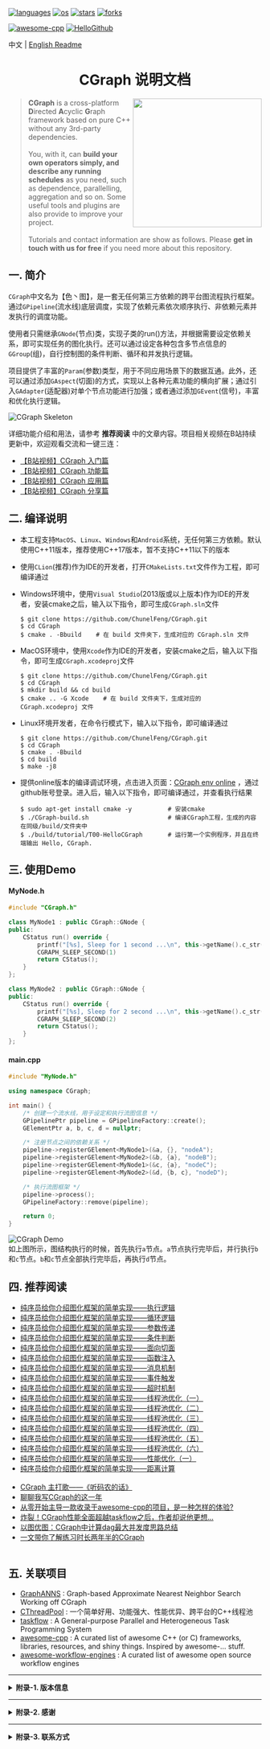 <p align="left">
  <a href="https://github.com/ChunelFeng/CGraph"><img src="https://badgen.net/badge/langs/C++/cyan?list=1" alt="languages"></a>
  <a href="https://github.com/ChunelFeng/CGraph"><img src="https://badgen.net/badge/os/MacOS,Linux,Windows/cyan?list=1" alt="os"></a>
  <a href="https://github.com/ChunelFeng/CGraph/stargazers"><img src="https://badgen.net/github/stars/ChunelFeng/CGraph?color=cyan" alt="stars"></a>
  <a href="https://github.com/ChunelFeng/CGraph/network/members"><img src="https://badgen.net/github/forks/ChunelFeng/CGraph?color=cyan" alt="forks"></a>
</p>

[![awesome-cpp](https://badgen.net/badge/icon/awesome-cpp/purple?icon=awesome&label&color)](https://github.com/fffaraz/awesome-cpp)
[![HelloGithub](https://badgen.net/badge/icon/HelloGithub/purple?icon=awesome&label&color)](https://github.com/521xueweihan/HelloGitHub/blob/master/content/HelloGitHub70.md)

中文 | [English Readme](README_en.md)

<h1 align="center">
  CGraph 说明文档
</h1>

<img align="right" src="https://github.com/ChunelFeng/CGraph/blob/main/doc/image/CGraph%20Author.jpg" width="256px">

><b>CGraph</b> is a cross-platform <b>D</b>irected <b>A</b>cyclic <b>G</b>raph framework based on pure C++ without any 3rd-party dependencies.</br></br>
>You, with it, can <b>build your own operators simply, and describe any running schedules</b> as you need, such as dependence, parallelling, aggregation and so on. Some useful tools and plugins are also provide to improve your project.</br></br>
>Tutorials and contact information are show as follows. Please <b>get in touch with us for free</b> if you need more about this repository.

## 一. 简介

`CGraph`中文名为【色丶图】，是一套无任何第三方依赖的跨平台图流程执行框架。通过`GPipeline`(流水线)底层调度，实现了依赖元素依次顺序执行、非依赖元素并发执行的调度功能。

使用者只需继承`GNode`(节点)类，实现子类的run()方法，并根据需要设定依赖关系，即可实现任务的图化执行。还可以通过设定各种包含多节点信息的`GGroup`(组)，自行控制图的条件判断、循环和并发执行逻辑。

项目提供了丰富的`Param`(参数)类型，用于不同应用场景下的数据互通。此外，还可以通过添加`GAspect`(切面)的方式，实现以上各种元素功能的横向扩展；通过引入`GAdapter`(适配器)对单个节点功能进行加强；或者通过添加`GEvent`(信号)，丰富和优化执行逻辑。

![CGraph Skeleton](https://github.com/ChunelFeng/CGraph/blob/main/doc/image/CGraph%20Skeleton.jpg)
<br>

详细功能介绍和用法，请参考 **推荐阅读** 中的文章内容。项目相关视频在B站持续更新中，欢迎观看交流和一键三连：<br>
* [【B站视频】CGraph 入门篇](https://www.bilibili.com/video/BV1mk4y1v7XJ) <br>
* [【B站视频】CGraph 功能篇](https://www.bilibili.com/video/BV1CN411w7XB) <br>
* [【B站视频】CGraph 应用篇](https://www.bilibili.com/video/BV1B84y1D7Hs) <br>
* [【B站视频】CGraph 分享篇](https://www.bilibili.com/video/BV1dh4y1i78u) <br>

## 二. 编译说明
* 本工程支持`MacOS`、`Linux`、`Windows`和`Android`系统，无任何第三方依赖。默认使用C++11版本，推荐使用C++17版本，暂不支持C++11以下的版本

* 使用`CLion`(推荐)作为IDE的开发者，打开`CMakeLists.txt`文件作为工程，即可编译通过

* Windows环境中，使用`Visual Studio`(2013版或以上版本)作为IDE的开发者，安装cmake之后，输入以下指令，即可生成`CGraph.sln`文件
  ```shell
  $ git clone https://github.com/ChunelFeng/CGraph.git
  $ cd CGraph
  $ cmake . -Bbuild    # 在 build 文件夹下，生成对应的 CGraph.sln 文件
  ```

* MacOS环境中，使用`Xcode`作为IDE的开发者，安装cmake之后，输入以下指令，即可生成`CGraph.xcodeproj`文件
  ```shell
  $ git clone https://github.com/ChunelFeng/CGraph.git
  $ cd CGraph
  $ mkdir build && cd build
  $ cmake .. -G Xcode    # 在 build 文件夹下，生成对应的 CGraph.xcodeproj 文件
  ```

* Linux环境开发者，在命令行模式下，输入以下指令，即可编译通过
  ```shell
  $ git clone https://github.com/ChunelFeng/CGraph.git
  $ cd CGraph
  $ cmake . -Bbuild
  $ cd build
  $ make -j8
  ```

* 提供online版本的编译调试环境，点击进入页面：[CGraph env online](https://gitpod.io/#/github.com/ChunelFeng/CGraph) ，通过github账号登录。进入后，输入以下指令，即可编译通过，并查看执行结果
  ```shell
  $ sudo apt-get install cmake -y          # 安装cmake
  $ ./CGraph-build.sh                      # 编译CGraph工程，生成的内容在同级/build/文件夹中
  $ ./build/tutorial/T00-HelloCGraph       # 运行第一个实例程序，并且在终端输出 Hello, CGraph.
  ```

## 三. 使用Demo

#### MyNode.h
```cpp
#include "CGraph.h"

class MyNode1 : public CGraph::GNode {
public:
    CStatus run() override {
        printf("[%s], Sleep for 1 second ...\n", this->getName().c_str());
        CGRAPH_SLEEP_SECOND(1)
        return CStatus();
    }
};

class MyNode2 : public CGraph::GNode {
public:
    CStatus run() override {
        printf("[%s], Sleep for 2 second ...\n", this->getName().c_str());
        CGRAPH_SLEEP_SECOND(2)
        return CStatus();
    }
};
```

#### main.cpp
```cpp
#include "MyNode.h"

using namespace CGraph;

int main() {
    /* 创建一个流水线，用于设定和执行流图信息 */
    GPipelinePtr pipeline = GPipelineFactory::create();
    GElementPtr a, b, c, d = nullptr;

    /* 注册节点之间的依赖关系 */
    pipeline->registerGElement<MyNode1>(&a, {}, "nodeA");
    pipeline->registerGElement<MyNode2>(&b, {a}, "nodeB");
    pipeline->registerGElement<MyNode1>(&c, {a}, "nodeC");
    pipeline->registerGElement<MyNode2>(&d, {b, c}, "nodeD");

    /* 执行流图框架 */
    pipeline->process();
    GPipelineFactory::remove(pipeline);

    return 0;
}
```

![CGraph Demo](https://github.com/ChunelFeng/CGraph/blob/main/doc/image/CGraph%20Demo.jpg)
<br>
如上图所示，图结构执行的时候，首先执行`a`节点。`a`节点执行完毕后，并行执行`b`和`c`节点。`b`和`c`节点全部执行完毕后，再执行`d`节点。

## 四. 推荐阅读

* [纯序员给你介绍图化框架的简单实现——执行逻辑](http://www.chunel.cn/archives/cgraph-run-introduce)
* [纯序员给你介绍图化框架的简单实现——循环逻辑](http://www.chunel.cn/archives/cgraph-loop-introduce)
* [纯序员给你介绍图化框架的简单实现——参数传递](http://www.chunel.cn/archives/cgraph-param-introduce)
* [纯序员给你介绍图化框架的简单实现——条件判断](http://www.chunel.cn/archives/cgraph-condition-introduce)
* [纯序员给你介绍图化框架的简单实现——面向切面](http://www.chunel.cn/archives/cgraph-aspect-introduce)
* [纯序员给你介绍图化框架的简单实现——函数注入](http://www.chunel.cn/archives/cgraph-function-introduce)
* [纯序员给你介绍图化框架的简单实现——消息机制](http://www.chunel.cn/archives/cgraph-message-introduce)
* [纯序员给你介绍图化框架的简单实现——事件触发](http://www.chunel.cn/archives/cgraph-event-introduce)
* [纯序员给你介绍图化框架的简单实现——超时机制](http://www.chunel.cn/archives/cgraph-timeout-introduce)
* [纯序员给你介绍图化框架的简单实现——线程池优化（一）](http://www.chunel.cn/archives/cgraph-threadpool-1-introduce)
* [纯序员给你介绍图化框架的简单实现——线程池优化（二）](http://www.chunel.cn/archives/cgraph-threadpool-2-introduce)
* [纯序员给你介绍图化框架的简单实现——线程池优化（三）](http://www.chunel.cn/archives/cgraph-threadpool-3-introduce)
* [纯序员给你介绍图化框架的简单实现——线程池优化（四）](http://www.chunel.cn/archives/cgraph-threadpool-4-introduce)
* [纯序员给你介绍图化框架的简单实现——线程池优化（五）](http://www.chunel.cn/archives/cgraph-threadpool-5-introduce)
* [纯序员给你介绍图化框架的简单实现——线程池优化（六）](http://www.chunel.cn/archives/cgraph-threadpool-6-introduce)
* [纯序员给你介绍图化框架的简单实现——性能优化（一）](http://www.chunel.cn/archives/cgraph-performance-1)
* [纯序员给你介绍图化框架的简单实现——距离计算](http://www.chunel.cn/archives/cgraph-distance-introduce)
  <br><br>
* [CGraph 主打歌——《听码农的话》](http://www.chunel.cn/archives/listen-to-coder)
* [聊聊我写CGraph的这一年](http://www.chunel.cn/archives/cgraph-anniversary-introduce)
* [从零开始主导一款收录于awesome-cpp的项目，是一种怎样的体验?](http://www.chunel.cn/archives/cgraph-awesome-cpp)
* [炸裂！CGraph性能全面超越taskflow之后，作者却说他更想...](http://www.chunel.cn/archives/cgraph-compare-taskflow-v1)
* [以图优图：CGraph中计算dag最大并发度思路总结](http://www.chunel.cn/archives/cgraph-max-para-size)
* [一文带你了解练习时长两年半的CGraph](http://www.chunel.cn/archives/cgraph-kunanniversary-introduce)
  <br><br>

## 五. 关联项目

* [GraphANNS](https://github.com/whenever5225/GraphANNS) : Graph-based Approximate Nearest Neighbor Search Working off CGraph
* [CThreadPool](https://github.com/ChunelFeng/CThreadPool) : 一个简单好用、功能强大、性能优异、跨平台的C++线程池
* [taskflow](https://github.com/taskflow/taskflow) : A General-purpose Parallel and Heterogeneous Task Programming System
* [awesome-cpp](https://github.com/fffaraz/awesome-cpp) : A curated list of awesome C++ (or C) frameworks, libraries, resources, and shiny things. Inspired by awesome-... stuff.
* [awesome-workflow-engines](https://github.com/meirwah/awesome-workflow-engines) : A curated list of awesome open source workflow engines

------------
<details>
<summary><b>附录-1. 版本信息</b></summary>

[2021.05.04 - v1.0.0 - Chunel]
* 提供图化执行功能，支持非依赖节点并行计算

[2021.05.09 - v1.1.0 - Chunel]
* 优化图执行过程中的并发度

[2021.05.18 - v1.1.1 - Chunel]
* 添加节点`name`和`session`信息

[2021.05.23 - v1.2.0 - Chunel]
* 提供单节点循环执行功能

[2021.05.29 - v1.3.0 - Chunel]
* 提供`cluster`（簇）和`region`（区域）划分和循环执行功能
* 提供`tutorial`内容，包含多种使用样例

[2021.06.14 - v1.4.0 - Chunel]
* 提供`param`（参数）传递机制
* 提供`group`（组）功能，多节点模块统一继承自`group`模块
* 添加对Linux系统的的支持

[2021.06.20 - v1.4.1 - Chunel]
* 提供`condition`（条件）功能
* 添加对Windows系统的支持

[2021.06.24 - v1.5.0 - Chunel]
* 提供`pipeline`工厂创建方法
* 更新`tutorial`内容

[2021.07.07 - v1.5.1 - Chunel]
* 优化线程池功能。实现任务盗取机制

[2021.07.11 - v1.5.2 - Chunel]
* 优化线程池功能。实现线程数量自动调节机制

[2021.07.31 - v1.5.3 - Chunel]
* 优化线程池功能。实现任务批量获取功能，优化任务盗取机制

[2021.08.29 - v1.6.0 - Chunel]
* 提供多`pipeline`功能，优化底层逻辑
* 更新`tutorial`内容

[2021.09.19 - v1.6.1 - Chunel]
* 提供`Lru`算子、`Trie`算子和模板节点功能，优化底层逻辑
* 更新`tutorial`内容

[2021.09.29 - v1.7.0 - Chunel]
* 提供`aspect`(切面)功能，用于横向扩展`node`或`group`功能
* 更新`tutorial`内容

[2021.10.07 - v1.7.1 - Chunel]
* 优化`aspect`(切面)实现逻辑，提供切面参数功能，提供批量添加切面功能
* 更新`tutorial`内容

[2021.11.01 - v1.8.0 - Chunel]
* 提供`adapter`(适配器)功能，提供`singleton`适配器功能
* 优化`pipeline`执行逻辑
* 更新`tutorial`内容

[2021.12.18 - v1.8.1 - Chunel]
* 优化了返回值`CStatus`信息

[2022.01.02 - v1.8.2 - Chunel]
* 提供节点执行超时自动退出功能，提供`task group`(任务组)功能
* 提供线程池配置参数设置方法

[2022.01.23 - v1.8.3 - Chunel]
* 提供`function`适配器，实现函数式编程功能
* 提供线程优先级调度功能，提供线程绑定cpu执行功能
* 更新`tutorial`内容

[2022.01.31 - v1.8.4 - Chunel]
* 提供`node`(节点)异步执行的功能

[2022.02.03 - v1.8.5 - Chunel]
* 提供`daemon`(守护)功能，用于定时执行非流图中任务
* 更新`tutorial`内容

[2022.04.03 - v1.8.6 - Chunel]
* 提供`DistanceCalculator`算子，用于实现任意数据类型、任意距离类型的计算
* 更新`tutorial`内容

[2022.04.05 - v2.0.0 - Chunel]
* 提供`domain`(领域)功能，提供`Ann`领域抽象模型，开始支持个别专业方向
* 提供hold执行机制
* 更新`tutorial`内容

[2022.05.01 - v2.0.1 - Chunel]
* 优化`pipeline`注册机制，支持init方法自定义顺序执行
* 提供一键编译脚本

[2022.05.29 - v2.1.0 - Chunel]
* 提供`element`参数写入方法
* 提供针对C++14版本的支持
* 更新`tutorial`内容

[2022.10.03 - v2.1.1 - Chunel]
* 提供线程池中的任务优先级机制
* 优化`group`执行逻辑

[2022.11.03 - v2.2.0 - Chunel]
* 提供`message`(消息)功能，主要用于完成不同`pipeline`之间的数据传递
* 更新`tutorial`内容

[2022.12.24 - v2.2.1 - Chunel]
* 提供`TemplateNode`(模板节点)功能，用于优化参数传参方式
* 更新`tutorial`内容

[2022.12.25 - v2.2.2 - [yeshenyong](https://github.com/yeshenyong)]
* 优化图执行逻辑

[2022.12.30 - v2.2.3 - Chunel]
* 提供`message`发布订阅功能
* 提供执行引擎切换功能

[2023.01.21 - v2.3.0 - Chunel]
* 提供`event`(事件)功能
* 提供`CGraph Intro.xmind`文件，通过脑图的方式，介绍了CGraph的整体逻辑

[2023.01.25 - v2.3.1 - Chunel]
* 提供针对C++11版本的支持。感谢 [MirrorYuChen](https://github.com/MirrorYuChen) 提供相关解决方案

[2023.02.10 - v2.3.2 - Chunel]
* 优化调度策略，提供调度参数配置接口
* 提供英文版本readme.md

[2023.02.12 - v2.3.3 - [yeshenyong](https://github.com/yeshenyong), Chunel]
* 提供graphviz可视化图展示功能
* 提供参数链路追踪功能

[2023.02.22 - v2.3.4 - Chunel]
* 优化Windows系统下调度机制
* 优化`param`机制和`event`机制

[2023.03.25 - v2.4.0 - [woodx](https://github.com/woodx9), Chunel]
* 提供可运行的docker环境，和构建docker环境的dockerfile文件
* 提供`pipeline`调度资源管控机制
* 优化调度性能

[2023.05.05 - v2.4.1 - Chunel]
* 提供线程绑定执行功能
* 提供`pipeline`最大并发度获取方法。感谢 [Hanano-Yuuki](https://github.com/Hanano-Yuuki) 提供相关解决方案
* 提供`pipeline`异步执行功能和执行时退出功能

[2023.06.17 - v2.4.2 - Chunel]
* 提供`MultiCondition`(多条件)功能
* 提供`pipeline`暂停执行和恢复执行功能

[2023.07.12 - v2.4.3 - Chunel]
* 优化`CStatus`功能，添加了异常定位信息

[2023.09.05 - v2.5.0 - Chunel]
* 提供perf功能，用于做`pipeline`的性能分析
* 提供`element`的超时机制
* 提供`some`(部分)功能，优化`pipeline`的异步执行方式

[2023.09.15 - v2.5.1 - Chunel]
* 提供`fence`(栅栏)功能
* 提供`coordinator`(协调)功能

[2023.11.06 - v2.5.2 - Chunel]
* 优化`message`(消息)功能，可以设定写入阻塞时的处理方式，减少内存copy次数
* 添加`example`相关内容，针对不同行业，提供一些简单实现
* 优化调度性能

[2023.11.15 - v2.5.3 - Chunel]
* 提供`proto`定义文件
* 添加`mutable`(异变)功能，提供依赖关系注册语法糖

</details>

------------
<details>
<summary><b>附录-2. 感谢</b></summary>

* 感谢 [Doocs 微信公众号](https://mp.weixin.qq.com/mp/appmsgalbum?__biz=MzIxNjA5ODQ0OQ==&action=getalbum&album_id=1989460124624551937&scene=173&from_msgid=2654703194&from_itemidx=1&count=3&nolastread=1#wechat_redirect) 刊登相关介绍文档，欢迎加入 [Doocs 开源社区](https://github.com/doocs)

* 感谢《HelloGithub》期刊介绍和推荐：[HelloGithub 第70期](https://github.com/521xueweihan/HelloGitHub/blob/master/content/HelloGitHub70.md)

<p align="center"><img src="https://github.com/ChunelFeng/CGraph/blob/main/doc/image/HelloGithub%20Logo.gif"/></p>

* 感谢《Github中文排行榜》介绍和推荐：[Github中文排行榜 增速榜-C++分类](https://github.com/GrowingGit/GitHub-Chinese-Top-Charts/blob/master/content/charts/growth/software/CPP.md)

<p align="center"><img src="https://github.com/ChunelFeng/CGraph/blob/main/doc/image/GrowingGit%20Logo.png"/></p>

* Thanks to the recommendation from [awesome-cpp](https://github.com/fffaraz/awesome-cpp), we all know, it is the most authoritative recommendation list for cpp project in the world
* Thanks to the recommendation from `Taskflow Group`: [awesome-parallel-computing](https://github.com/taskflow/awesome-parallel-computing), and we always treat [taskflow](https://github.com/taskflow/taskflow) as a role model
* Thanks to the recommendation from [awesome-workflow-engines](https://github.com/meirwah/awesome-workflow-engines)
* 感谢各位开发者 [CONTRIBUTORS](https://github.com/ChunelFeng/CGraph/blob/main/CONTRIBUTORS.md) 为项目做出的贡献
* 感谢所有为`CGraph`项目提出的意见和建议的朋友，在此不一一提及。随时欢迎大家加入，一起共建

</details>

------------
<details>
<summary><b>附录-3. 联系方式</b></summary>

* 微信： ChunelFeng (欢迎扫描上方二维码，和项目主要作者成为好友。请简单备注个人信息^_^)
* 邮箱： chunel@foxmail.com
* 源码： https://github.com/ChunelFeng/CGraph
* 论坛： www.chunel.cn

</details>
